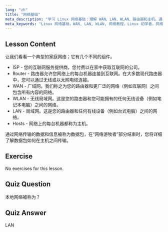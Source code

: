 ```yaml
---
lang: "zh"
title: "网络基础"
meta_description: "学习 Linux 网络基础：理解 WAN、LAN、WLAN、路由器和主机。通过这份初学者指南开始您的网络之旅！"
meta_keywords: "Linux 网络基础，WAN, LAN, WLAN, 网络教程，Linux 初学者，网络指南，Linux 概念"
---
```


## Lesson Content

让我们看看一个典型的家庭网络；它有几个不同的组件。

- ISP - 您的互联网服务提供商，您付费以在家中获取互联网的公司。
- Router - 路由器允许您网络上的每台机器连接到互联网。在大多数现代路由器中，您可以通过无线或以太网电缆连接。
- WAN - 广域网。我们称之为您的路由器和更广泛的网络（例如互联网）之间包含所有内容的网络。
- WLAN - 无线局域网。这是您的路由器和您可能拥有的任何无线设备（例如笔记本电脑）之间的网络。
- LAN - 局域网。这是您的路由器和任何有线设备（例如台式电脑）之间的网络。
- Hosts - 网络上的每台机器都称为主机。

通过网络传输的数据和信息被称为数据包，在“网络游牧者”部分结束时，您将详细了解数据包如何在主机之间传输。

## Exercise

No exercises for this lesson.

## Quiz Question

本地网络被称为？

## Quiz Answer

LAN
